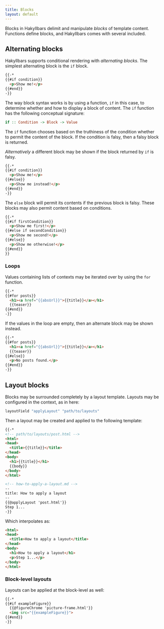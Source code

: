 ```yaml
---
title: Blocks
layout: default
---
```


Blocks in Hakyllbars delimit and manipulate _blocks_ of template content. Functions define blocks, and Hakyllbars comes with several included.

## Alternating blocks

Hakyllbars supports conditional rendering with _alternating blocks_. The simplest alternating block is the `if` block.

```html
{{-*
{{#if condition}}
  <p>Show me!</p>
{{#end}}
-}}
```

The way block syntax works is by using a function, `if` in this case, to determine whether and how to display a block of content. The `if` function has the following conceptual signature:

```haskell
if :: Condition -> Block -> Value
```

The `if` function chooses based on the truthiness of the condition whether to permit the content of the block. If the condition is falsy, then a falsy block is returned.

_Alternatively_ a different block may be shown if the block returned by `if` is falsy.

```html
{{-*
{{#if condition}}
  <p>Show me!</p>
{{#else}}
  <p>Show me instead!</p>
{{#end}}
-}}
```

The `else` block will permit its contents if the previous block is falsy. These blocks may also permit content based on conditions.

```html
{{-*
{{#if firstCondition}}
  <p>Show me first!</p>
{{#else if secondCondition}}
  <p>Show me second!</p>
{{#else}}
  <p>Show me otherwise!</p>
{{#end}}
}}
```

### Loops

Values containing lists of contexts may be iterated over by using the `for` function.

```html
{{-*
{{#for posts}}
  <h1><a href="{{absUrl}}">{{title}}</a></h1>
  {{teaser}}
{{#end}}
-}}
```

If the values in the loop are empty, then an alternate block may be shown instead.

```html
{{-*
{{#for posts}}
  <h1><a href="{{absUrl}}">{{title}}</a></h1>
  {{teaser}}
{{#else}}
  <p>No posts found.</p>
{{#end}}
-}}
```

## Layout blocks

Blocks may be surrounded completely by a layout template. Layouts may be configured in the context, as in here:

```haskell
layoutField "applyLayout" "path/to/layouts"
```

Then a layout may be created and applied to the following template:

```html
{{-*
<!-- path/to/layouts/post.html -->
<html>
<head>
  <title>{{title}}</title>
</head>
<body>
  <h1>{{title}}</h1>
  {{body}}
</body>
</html>

<!-- how-to-apply-a-layout.md -->
--
title: How to apply a layout
--
{{@applyLayout 'post.html'}}
Step 1...
-}}
```

Which interpolates as:

```html
<html>
<head>
  <title>How to apply a layout</title>
</head>
<body>
  <h1>How to apply a layout</h1>
  <p>Step 1...</p>
</body>
</html>
```

### Block-level layouts

Layouts can be applied at the block-level as well:

```html
{{-*
{{#if exampleFigure}}
  {{@figureChrome 'picture-frame.html'}}
  <img src="{{exampleFigure}}">
{{#end}}
-}}
```
